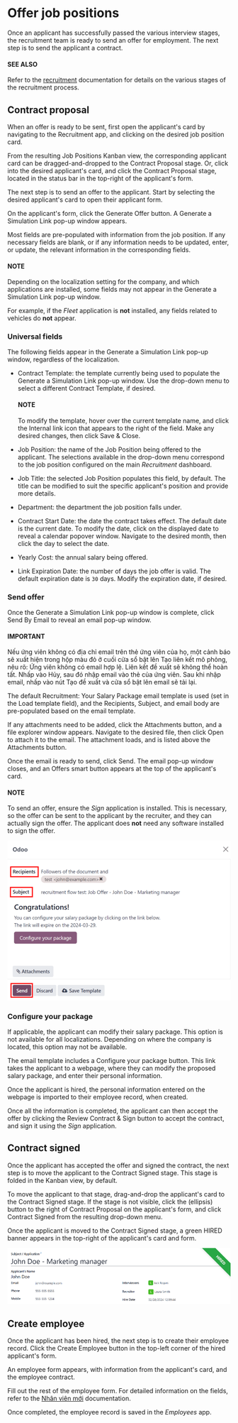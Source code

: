 # Offer job positions

Once an applicant has successfully passed the various interview stages, the recruitment team is
ready to send an offer for employment. The next step is to send the applicant a contract.

#### SEE ALSO
Refer to the [recruitment](applications/hr/recruitment.md) documentation for details on the various stages
of the recruitment process.

## Contract proposal

When an offer is ready to be sent, first open the applicant's card by navigating to the
Recruitment app, and clicking on the desired job position card.

From the resulting Job Positions Kanban view, the corresponding applicant card can be
dragged-and-dropped to the Contract Proposal stage. Or, click into the desired
applicant's card, and click the Contract Proposal stage, located in the status bar in
the top-right of the applicant's form.

The next step is to send an offer to the applicant. Start by selecting the desired applicant's card
to open their applicant form.

On the applicant's form, click the Generate Offer button. A Generate a
Simulation Link pop-up window appears.

Most fields are pre-populated with information from the job position. If any necessary fields are
blank, or if any information needs to be updated, enter, or update, the relevant information in the
corresponding fields.

#### NOTE
Depending on the localization setting for the company, and which applications are installed, some
fields may not appear in the Generate a Simulation Link pop-up window.

For example, if the *Fleet* application is **not** installed, any fields related to vehicles do
**not** appear.

### Universal fields

The following fields appear in the Generate a Simulation Link pop-up window, regardless
of the localization.

- Contract Template: the template currently being used to populate the
  Generate a Simulation Link pop-up window. Use the drop-down menu to select a different
  Contract Template, if desired.

  #### NOTE
  To modify the template, hover over the current template name, and click the <i class="oi oi-launch"></i>
  Internal link icon that appears to the right of the field. Make any desired
  changes, then click Save & Close.
- Job Position: the name of the Job Position being offered to the applicant.
  The selections available in the drop-down menu correspond to the job position configured on the
  main *Recruitment* dashboard.
- Job Title: the selected Job Position populates this field, by default.
  The title can be modified to suit the specific applicant's position and provide more details.
- Department: the department the job position falls under.
- Contract Start Date: the date the contract takes effect. The default date is the
  current date. To modify the date, click on the displayed date to reveal a calendar popover window.
  Navigate to the desired month, then click the day to select the date.
- Yearly Cost: the annual salary being offered.
- Link Expiration Date: the number of days the job offer is valid. The default
  expiration date is `30` days. Modify the expiration date, if desired.

### Send offer

Once the Generate a Simulation Link pop-up window is complete, click Send By
Email to reveal an email pop-up window.

#### IMPORTANT
Nếu ứng viên không có địa chỉ email trên thẻ ứng viên của họ, một cảnh báo sẽ xuất hiện trong hộp màu đỏ ở cuối cửa sổ bật lên Tạo liên kết mô phỏng, nêu rõ: Ứng viên không có email hợp lệ. Liên kết đề xuất sẽ không thể hoàn tất. Nhấp vào Hủy, sau đó nhập email vào thẻ của ứng viên. Sau khi nhập email, nhấp vào nút Tạo đề xuất và cửa sổ bật lên email sẽ tải lại.

The default Recruitment: Your Salary Package email template is used (set in the
Load template field), and the Recipients, Subject, and email
body are pre-populated based on the email template.

If any attachments need to be added, click the <i class="fa fa-paperclip"></i> Attachments button,
and a file explorer window appears. Navigate to the desired file, then click Open to
attach it to the email. The attachment loads, and is listed above the <i class="fa fa-paperclip"></i>
Attachments button.

Once the email is ready to send, click Send. The email pop-up window closes, and an
Offers smart button appears at the top of the applicant's card.

#### NOTE
To send an offer, ensure the *Sign* application is installed. This is necessary, so the offer can
be sent to the applicant by the recruiter, and they can actually sign the offer. The applicant
does **not** need any software installed to sign the offer.

![Send an email to the applicant with a link to the offered salary.](../../../.gitbook/assets/send-offer.png)

### Configure your package

If applicable, the applicant can modify their salary package. This option is not available for all
localizations. Depending on where the company is located, this option may not be available.

The email template includes a Configure your package button. This link takes the
applicant to a webpage, where they can modify the proposed salary package, and enter their personal
information.

Once the applicant is hired, the personal information entered on the webpage is imported to their
employee record, when created.

Once all the information is completed, the applicant can then accept the offer by clicking the
Review Contract & Sign button to accept the contract, and sign it using the *Sign*
application.

<a id="recruitment-offer-job-positions-contract-signed"></a>

## Contract signed

Once the applicant has accepted the offer and signed the contract, the next step is to move the
applicant to the Contract Signed stage. This stage is folded in the Kanban view, by
default.

To move the applicant to that stage, drag-and-drop the applicant's card to the Contract
Signed stage. If the stage is not visible, click the <i class="fa fa-ellipsis-h"></i> (ellipsis)
button to the right of Contract Proposal on the applicant's form, and click
Contract Signed from the resulting drop-down menu.

Once the applicant is moved to the Contract Signed stage, a green HIRED
banner appears in the top-right of the applicant's card and form.

![Hired banner in the top right corner of applicant card.](../../../.gitbook/assets/hired.png)

<a id="recruitment-new-employee"></a>

## Create employee

Once the applicant has been hired, the next step is to create their employee record. Click the
Create Employee button in the top-left corner of the hired applicant's form.

An employee form appears, with information from the applicant's card, and the employee contract.

Fill out the rest of the employee form. For detailed information on the fields, refer to the
[Nhân viên mới](applications/hr/employees/new_employee.md) documentation.

Once completed, the employee record is saved in the *Employees* app.
